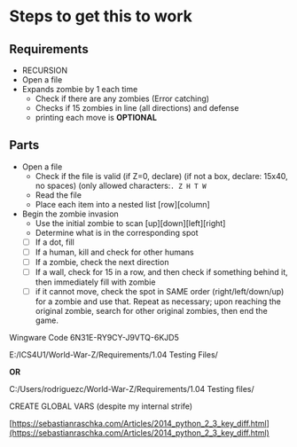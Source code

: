 # Steps to get this to work

## Requirements

- RECURSION
- Open a file
- Expands zombie by 1 each time
  - Check if there are any zombies (Error catching)
  - Checks if 15 zombies in line (all directions) and defense
  - printing each move is **OPTIONAL**
  
## Parts

- Open a file
  - Check if the file is valid (if Z=0, declare) (if not a box, declare: 15x40, no spaces) (only allowed characters:```. Z H T W```
  - Read the file
  - Place each item into a nested list [row][column]
- Begin the zombie invasion
  - Use the initial zombie to scan [up][down][left][right]
  - Determine what is in the corresponding spot
  - [ ] If a dot, fill
  - [ ] If a human, kill and check for other humans
  - [ ] If a zombie, check the next direction
  - [ ] If a wall, check for 15 in a row, and then check if something behind it, then immediately fill with zombie
  - [ ] if it cannot move, check the spot in SAME order (right/left/down/up) for a zombie and use that. Repeat as necessary; upon reaching the original zombie, search for other original zombies, then end the game.

Wingware Code 6N31E-RY9CY-J9VTQ-6KJD5

E:/ICS4U1/World-War-Z/Requirements/1.04 Testing Files/

**OR**

C:/Users/rodriguezc/World-War-Z/Requirements/1.04 Testing files/

CREATE GLOBAL VARS (despite my internal strife)

[https://sebastianraschka.com/Articles/2014_python_2_3_key_diff.html](https://sebastianraschka.com/Articles/2014_python_2_3_key_diff.html)